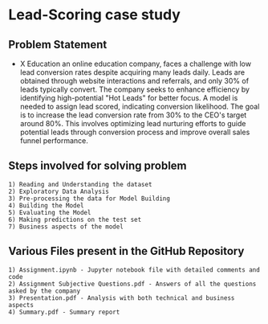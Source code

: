 # Lead-Scoring case study

## Problem Statement
- X Education an online education company, faces a challenge with low lead conversion rates despite acquiring many leads daily. Leads are obtained through website interactions and referrals, and only 30% of leads typically convert. The company seeks to enhance efficiency by identifying high-potential "Hot Leads" for better focus. A model is needed to assign lead scored, indicating conversion likelihood. The goal is to increase the lead conversion rate from 30% to the CEO's target around 80%. This involves optimizing lead nurturing efforts to guide potential leads through conversion process and improve overall sales funnel performance.

## Steps involved for solving problem
    1) Reading and Understanding the dataset
    2) Exploratory Data Analysis
    3) Pre-processing the data for Model Building
    4) Building the Model
    5) Evaluating the Model
    6) Making predictions on the test set
    7) Business aspects of the model

## Various Files present in the GitHub Repository
    1) Assignment.ipynb - Jupyter notebook file with detailed comments and code
    2) Assignment Subjective Questions.pdf - Answers of all the questions asked by the company
    3) Presentation.pdf - Analysis with both technical and business aspects
    4) Summary.pdf - Summary report
